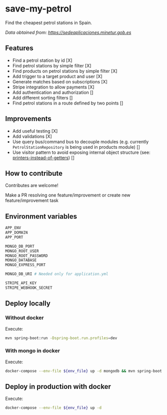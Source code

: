 # save-my-petrol

Find the cheapest petrol stations in Spain.

*Data obtained from: https://sedeaplicaciones.minetur.gob.es*

## Features

- Find a petrol station by id [X]
- Find petrol stations by simple filter [X]
- Find products on petrol stations by simple filter [X]
- Add trigger to a target product and user [X]
- Generate matches based on subscriptions [X]
- Stripe integration to allow payments [X]
- Add authentication and authorization []
- Add different sorting filters []
- Find petrol stations in a route defined by two points []

## Improvements

- Add useful testing [X]
- Add validations [X]
- Use query bus/command bus to decouple modules
  (e.g. currently ```PetrolStationRepository``` is being used in products module) []
- Use visitor pattern to avoid exposing internal object structure
  (see: [printers-instead-of-getters](https://www.yegor256.com/2016/04/05/printers-instead-of-getters.html)) []

## How to contribute

Contributes are welcome!

Make a PR resolving one feature/improvement or create new feature/improvement task

## Environment variables

```bash
APP_ENV
APP_DOMAIN
APP_PORT

MONGO_DB_PORT
MONGO_ROOT_USER
MONGO_ROOT_PASSWORD
MONGO_DATABASE
MONGO_EXPRESS_PORT

MONGO_DB_URI # Needed only for application.yml

STRIPE_API_KEY
STRIPE_WEBHOOK_SECRET
```

## Deploy locally

### Without docker

Execute:

```bash
mvn spring-boot:run -Dspring-boot.run.profiles=dev
```

### With mongo in docker

Execute:

```bash 
docker-compose --env-file ${env_file} up -d mongodb && mvn spring-boot:run -Dspring-boot.run.profiles=dev
```

## Deploy in production with docker

Execute:

```bash
docker-compose --env-file ${env_file} up -d
```
